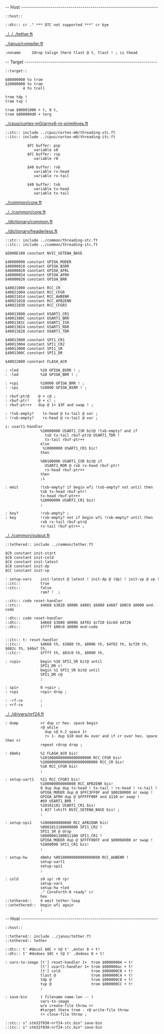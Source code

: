 -- Host ---------------------------------------------------------------------

    ::host::

    ::dtc:: cr ." *** DTC not supported ***" cr bye

[../../../tether.ft](../../../tether.ft.md)

[../janus/compiler.ft](../janus/compiler.ft.md)


    :noname     2drop talign there tlast @ t, tlast ! ; is thead

-- Target -------------------------------------------------------------------

    ::target::

    $08000000 to trom
    $20000000 to tram
            4 to tcell

    trom tdp !
    tram tvp !

    tram $00001000 + t, 0 t,
    trom $000000d0 + torg

[../cpus/cortex-m0/armv6-m-primitives.ft](../cpus/cortex-m0/armv6-m-primitives.ft.md)

    ::stc:: include ../cpus/cortex-m0/threading-stc.ft
    ::itc:: include ../cpus/cortex-m0/threading-itc.ft

              $FC buffer: psp
                 variable s0
              $FC buffer: rsp
                 variable r0

              $40 buffer: rxb
                 variable rx-head
                 variable rx-tail

              $40 buffer: txb
                 variable tx-head
                 variable tx-tail

[../common/core.ft](../common/core.ft.md)

[../../common/core.ft](../../common/core.ft.md)

[../dictionary/common.ft](../dictionary/common.ft.md)

[../dictionary/headerless.ft](../dictionary/headerless.ft.md)

    ::stc:: include ../common/threading-stc.ft
    ::itc:: include ../common/threading-itc.ft

    $E000E100 constant NVIC_SETENA_BASE

    $48000000 constant GPIOA_MODER
    $48000018 constant GPIOA_BSRR
    $48000020 constant GPIOA_AFRL
    $48000024 constant GPIOA_AFRH
    $48000028 constant GPIOA_BRR

    $40021000 constant RCC_CR
    $40021004 constant RCC_CFGR
    $40021014 constant RCC_AHBENR
    $40021018 constant RCC_APB2ENR
    $40021030 constant RCC_CFGR3

    $40013800 constant USART1_CR1
    $4001380C constant USART1_BRR
    $4001381C constant USART1_ISR
    $40013824 constant USART1_RDR
    $40013828 constant USART1_TDR

    $40013000 constant SPI1_CR1
    $40013004 constant SPI1_CR2
    $40013008 constant SPI1_SR
    $4001300C constant SPI1_DR

    $40022000 constant FLASH_ACR

    : +led          %10 GPIOA_BSRR ! ;
    : -led          %10 GPIOA_BRR ! ;

    : +spi          %10000 GPIOA_BRR ! ;
    : -spi          %10000 GPIOA_BSRR ! ;

    : rbuf-ptr@    @ + c@ ;
    : rbuf-ptr!    @ + c! ;
    : rbuf-ptr++   dup @ 1+ $3F and swap ! ;

    : !txb-empty?    tx-head @ tx-tail @ xor ;
    : !rxb-empty?    rx-head @ rx-tail @ xor ;

    i: usart1-handler
                    %10000000 USART1_ISR bit@ !txb-empty? and if
                      txb tx-tail rbuf-ptr@ USART1_TDR !
                      tx-tail rbuf-ptr++
                    else
                     %10000000 USART1_CR1 bic!
                    then

                    %00100000 USART1_ISR bit@ if
                      USART1_RDR @ rxb rx-head rbuf-ptr!
                      rx-head rbuf-ptr++
                    then
                    ;i

    : emit          !txb-empty? if begin wfi !txb-empty? not until then
                    txb tx-head rbuf-ptr!
                    tx-head rbuf-ptr++
                    %10000000 USART1_CR1 bis!
                    ;

    : key?          !rxb-empty? ;
    : key           !rxb-empty? not if begin wfi !rxb-empty? until then
                    rxb rx-tail rbuf-ptr@
                    rx-tail rbuf-ptr++ ;

[../../common/output.ft](../../common/output.ft.md)

    ::tethered:: include ../common/tether.ft

    $C0 constant init-start
    $C0 constant init-cold
    $C4 constant init-latest
    $C8 constant init-dp
    $CC constant init-vp

    : setup-vars    init-latest @ latest ! init-dp @ (dp) ! init-vp @ vp !
    ::itc::         true
    ::stc::         false
                    ram? !  ;

    ::stc:: code reset-handler
    ::stc::         $4668 $3820 $0006 $4801 $6800 $4687 $00C0 $0000 end-code

    ::dtc:: code reset-handler
    ::dtc::         $4668 $3880 $0006 $4f02 $cf20 $1c6d $4728
    ::dtc::         $ffff $00c0 $0000 end-code


    ::itc:: t: reset-handler
    ::itc::         $4668 th, $3880 th, $0006 th, $4f02 th, $cf20 th, $682c th, $46a7 th,
    ::itc::         $ffff th, $03c0 th, $0000 th,

    : >spi>         begin %10 SPI1_SR bit@ until
                    SPI1_DR c!
                    begin %1 SPI1_SR bit@ until
                    SPI1_DR c@
                    ;

    : spi>          0 >spi> ;
    : >spi          >spi> drop ;

    : -rf-ce        ;
    : +rf-ce        ;
[../../drivers/nrf24.ft](../../drivers/nrf24.ft.md)


    : dump          >r dup cr hex. space begin
                    r@ while
                      dup c@ h.2 space 1+
                      r> 1- dup $10 mod 0= over and if cr over hex. space then >r
                    repeat rdrop drop ;

    : 48mhz         %1 FLASH_ACR bis!
                    %1010000000000000000000 RCC_CFGR bis!
                    %1000000000000000000000000 RCC_CR bis!
                    %10 RCC_CFGR bis!
                    ;

    : setup-uart1   %11 RCC_CFGR3 bis!
                    %100000000000000 RCC_APB2ENR bis!
                    0 dup dup dup tx-head ! tx-tail ! rx-head ! rx-tail !
                    GPIOA_MODER dup @ $FFC3FF0F and $00280000 or swap !
                    GPIOA_AFRH dup @ $FFFFF00F and $110 or swap !
                    #69 USART1_BRR !
                    %10101101 USART1_CR1 bis!
                    1 #27 lshift NVIC_SETENA_BASE bis! ;
                    ;

    : setup-spi1    %1000000000000 RCC_APB2ENR bis!
                    %0001011100000000 SPI1_CR2 !
                    SPI1_SR @ drop
                    %0000001100011100 SPI1_CR1 !
                    GPIOA_MODER dup @ $FFFF00FF and $0000A900 or swap !
                    %1000000 SPI1_CR1 bis!
                    ;

    : setup-hw      48mhz %00100000000000000000 RCC_AHBENR !
                    setup-uart1
                    setup-spi1
                    ;

    : cold          s0 sp! r0 rp!
                    setup-vars
                    setup-hw +led
                    ." CoreForth-0 ready" cr
                    hex
    ::tethered::    4 emit tether-loop
    ::untethered::  begin wfi again
                    ;

-- Host ---------------------------------------------------------------------

    ::host::

    ::tethered:: include ../janus/tether.ft
    ::tethered:: tether

    ::dtc:: t' #docol $0C + t@ t' ,enter 8 + t!
    ::dtc:: t' #dodoes $0C + t@ t' ,dodoes 8 + t!

    : vars-to-image [t'] reset-handler 1+  trom $00000004 + t!
                    [t'] usart1-handler 1+ trom $000000ac + t!
                    [t'] cold              trom $000000C0 + t!
                    tlast @                trom $000000C4 + t!
                    tdp @                  trom $000000C8 + t!
                    tvp @                  trom $000000CC + t!
                    ;

    : save-bin      ( filename name-len -- )
                    vars-to-image
                    w/o create-file throw >r
                    #target there trom - r@ write-file throw
                    r> close-file throw ;

    ::stc:: s" stm32f030-nrf24-stc.bin" save-bin
    ::itc:: s" stm32f030-nrf24-itc.bin" save-bin
